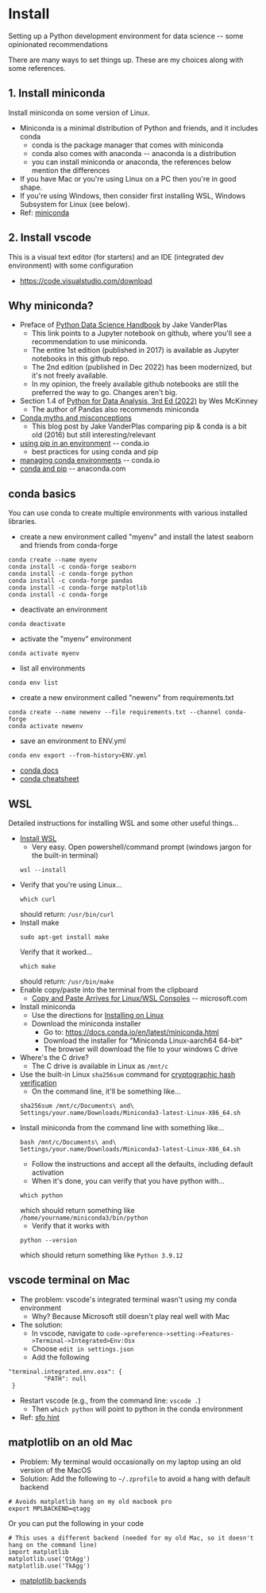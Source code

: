 # Install

Setting up a Python development environment for data science -- some opinionated recommendations

There are many ways to set things up. These are my choices along with some references.

## 1. Install miniconda

Install miniconda on some version of Linux.

* Miniconda is a minimal distribution of Python and friends, and it includes conda
  * conda is the package manager that comes with miniconda
  * conda also comes with anaconda -- anaconda is a distribution
  * you can install miniconda or anaconda, the references below mention the differences
* If you have Mac or you're using Linux on a PC then you're in good shape.
* If you're using Windows, then consider first installing WSL, Windows Subsystem for Linux (see below).
* Ref: [miniconda](https://docs.conda.io/projects/conda/en/stable/user-guide/install/index.html)

## 2. Install vscode

This is a visual text editor (for starters) and an IDE (integrated dev environment) with some configuration

* https://code.visualstudio.com/download

## Why miniconda?

* Preface of [Python Data Science Handbook](https://github.com/jakevdp/PythonDataScienceHandbook/blob/master/notebooks/00.00-Preface.ipynb) by Jake VanderPlas
  * This link points to a Jupyter notebook on github, where you'll see a recommendation to use miniconda.
  * The entire 1st edition (published in 2017) is available as Jupyter notebooks in this github repo.
  * The 2nd edition (published in Dec 2022) has been modernized, but it's not freely available.
  * In my opinion, the freely available github notebooks are still the preferred the way to go. Changes aren't big.
* Section 1.4 of [Python for Data Analysis, 3rd Ed (2022)](https://wesmckinney.com/book/preliminaries.html#installation_and_setup) by Wes McKinney
  * The author of Pandas also recommends miniconda
* [Conda myths and misconceptions](https://jakevdp.github.io/blog/2016/08/25/conda-myths-and-misconceptions/)
  * This blog post by Jake VanderPlas comparing pip & conda is a bit old (2016) but still interesting/relevant
* [using pip in an environment](https://docs.conda.io/projects/conda/en/latest/user-guide/tasks/manage-environments.html#using-pip-in-an-environment) -- conda.io
  * best practices for using conda and pip
* [managing conda environments](https://docs.conda.io/projects/conda/en/latest/user-guide/tasks/manage-environments.html) -- conda.io
* [conda and pip](https://www.anaconda.com/blog/understanding-conda-and-pip) -- anaconda.com

## conda basics

You can use conda to create multiple environments with various installed libraries.

* create a new environment called "myenv" and install the latest seaborn and friends from conda-forge
```
conda create --name myenv
conda install -c conda-forge seaborn
conda install -c conda-forge python
conda install -c conda-forge pandas
conda install -c conda-forge matplotlib
conda install -c conda-forge 
```

* deactivate an environment
```
conda deactivate
```

* activate the "myenv" environment
```
conda activate myenv
```

* list all environments
```
conda env list
```

* create a new environment called "newenv" from requirements.txt
```
conda create --name newenv --file requirements.txt --channel conda-forge
conda activate newenv
```

* save an environment to ENV.yml
```
conda env export --from-history>ENV.yml
```

* [conda docs](https://docs.conda.io/projects/conda/en/latest/user-guide/tasks/manage-environments.html)
* [conda cheatsheet](https://docs.conda.io/projects/conda/en/latest/_downloads/843d9e0198f2a193a3484886fa28163c/conda-cheatsheet.pdf)

## WSL

Detailed instructions for installing WSL and some other useful things...

* [Install WSL](https://learn.microsoft.com/en-us/windows/wsl/install)
  * Very easy. Open powershell/command prompt (windows jargon for the built-in terminal)
  ```
  wsl --install
  ```
* Verify that you're using Linux...
  ```
  which curl
  ```
  should return: `/usr/bin/curl`
* Install make
  ```
  sudo apt-get install make
  ```
  Verify that it worked...
  ```
  which make
  ```
  should return: `/usr/bin/make`
* Enable copy/paste into the terminal from the clipboard
  * [Copy and Paste Arrives for Linux/WSL Consoles](https://devblogs.microsoft.com/commandline/copy-and-paste-arrives-for-linuxwsl-consoles/) -- microsoft.com
* Install miniconda
  * Use the directions for [Installing on Linux](https://docs.conda.io/projects/conda/en/stable/user-guide/install/linux.html)
  * Download the miniconda installer
    * Go to: https://docs.conda.io/en/latest/miniconda.html
    * Download the installer for "Miniconda Linux-aarch64 64-bit"
    * The browser will download the file to your windows C drive
* Where's the C drive?
  * The C drive is available in Linux as `/mnt/c`
* Use the built-in Linux `sha256sum` command for [cryptographic hash verification](https://docs.conda.io/projects/conda/en/stable/user-guide/install/download.html#cryptographic-hash-verification)
  * On the command line, it'll be something like...
  ```
  sha256sum /mnt/c/Documents\ and\ Settings/your.name/Downloads/Miniconda3-latest-Linux-X86_64.sh
  ```
* Install miniconda from the command line with something like...
  ```
  bash /mnt/c/Documents\ and\ Settings/your.name/Downloads/Miniconda3-latest-Linux-X86_64.sh
  ```
  * Follow the instructions and accept all the defaults, including default activation
  * When it's done, you can verify that you have python with...
  ```
  which python
  ```
  which should return something like `/home/yourname/miniconda3/bin/python`
  * Verify that it works with
  ```
  python --version
  ```
  which should return something like `Python 3.9.12`

## vscode terminal on Mac

* The problem: vscode's integrated terminal wasn't using my conda environment
  * Why? Because Microsoft still doesn't play real well with Mac
* The solution:
  * In vscode, navigate to `code->preference->setting->Features->Terminal->Integrated>Env:Osx` 
  * Choose `edit in settings.json`
  * Add the following
```
"terminal.integrated.env.osx": {  
          "PATH": null
 }
```
* Restart vscode (e.g., from the command line: `vscode .`)
  * Then `which python` will point to python in the conda environment
* Ref: [sfo hint](https://stackoverflow.com/questions/72908232/vs-code-terminal-not-recognising-conda-environment)

## matplotlib on an old Mac

* Problem: My terminal would occasionally on my laptop using an old version of the MacOS
* Solution: Add the following to `~/.zprofile` to avoid a hang with default backend

```
# Avoids matplotlib hang on my old macbook pro
export MPLBACKEND=qtagg
```
Or you can put the following in your code
```
# This uses a different backend (needed for my old Mac, so it doesn't hang on the command line)
import matplotlib
matplotlib.use('QtAgg')
matplotlib.use('TkAgg')
```

* [matplotlib backends](https://matplotlib.org/stable/users/explain/backends.html)
